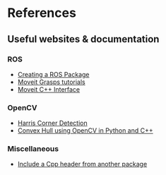 References
==========


## Useful websites & documentation

### ROS
- [Creating a ROS Package](https://wiki.ros.org/ROS/Tutorials/CreatingPackage)
- [Moveit Grasps tutorials](https://ros-planning.github.io/moveit_tutorials/doc/moveit_grasps/moveit_grasps_tutorial.html)
- [Moveit C++ Interface](https://ros-planning.github.io/moveit_tutorials/doc/move_group_interface/move_group_interface_tutorial.html#move-group-c-interface)

### OpenCV

- [Harris Corner Detection](https://opencv-python-tutroals.readthedocs.io/en/latest/py_tutorials/py_feature2d/py_features_harris/py_features_harris.html#harris-corner-detection)
- [Convex Hull using OpenCV in Python and C++](https://www.learnopencv.com/convex-hull-using-opencv-in-python-and-c/)

### Miscellaneous

- [Include a Cpp header from another package](https://roboticsbackend.com/ros-include-cpp-header-from-another-package/)
